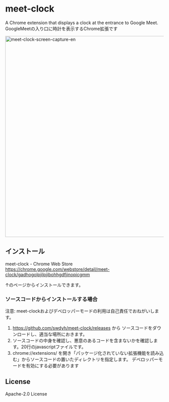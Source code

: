 # meet-clock
A Chrome extension that displays a clock at the entrance to Google Meet.  
GoogleMeetの入り口に時計を表示するChrome拡張です

<img width="640" alt="meet-clock-screen-capture-en" src="https://user-images.githubusercontent.com/9168/170813413-d401e376-42b8-4ad7-aedd-5a0791924483.png">


## インストール
meet-clock - Chrome Web Store  
https://chrome.google.com/webstore/detail/meet-clock/gadhogolpjilpjibohhgdfjinopicgmm

↑のページからインストールできます。


### ソースコードからインストールする場合
注意: meet-clockおよびデベロッパーモードの利用は自己責任でおねがいします。

1. https://github.com/swdyh/meet-clock/releases から ソースコードをダウンロードし、適当な場所におきます。
2. ソースコードの中身を確認し、悪意のあるコードを含まないかを確認します。20行のjavascriptファイルです。
3. chrome://extensions/ を開き「パッケージ化されていない拡張機能を読み込む」からソースコードの置いたディレクトリを指定します。
デベロッパーモードを有効にする必要があります

## License
Apache-2.0 License
